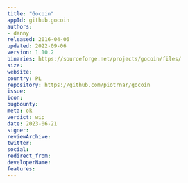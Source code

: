 ```yaml
---
title: "Gocoin"  
appId: github.gocoin
authors:
- danny
released: 2016-04-06
updated: 2022-09-06
version: 1.10.2
binaries: https://sourceforge.net/projects/gocoin/files/
size: 
website: 
country: PL
repository: https://github.com/piotrnar/gocoin
issue: 
icon: 
bugbounty: 
meta: ok
verdict: wip 
date: 2023-06-21
signer: 
reviewArchive: 
twitter: 
social:
redirect_from:
developerName: 
features:
--- 
```

